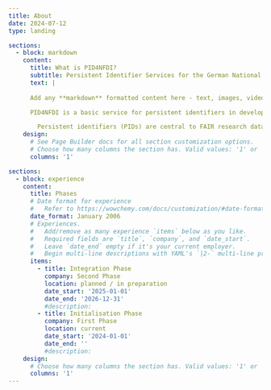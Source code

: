 ```yaml
---
title: About
date: 2024-07-12
type: landing

sections:
  - block: markdown
    content:
      title: What is PID4NFDI?
      subtitle: Persistent Identifier Services for the German National Research Data Infrastructure (NFDI)
      text: |
      
      Add any **markdown** formatted content here - text, images, videos, galleries - and even HTML code!

      PID4NFDI is a basic service for persistent identifiers in development for Germany's national research data infrastructure, the [Nationale Forschungsdateninfrastruktur (NFDI)](https://www.nfdi.de/?lang=en). PID4NFDI is part of [Base4NFDI](https://base4nfdi.de/) and is currently in its initialisation phase, the first of three service development phases.

        Persistent identifiers (PIDs) are central to FAIR research data management. However, different disciplines and different resources result in diverse requirements and the different NFDI consortia have different levels of maturity in PID implementation. PID4NFDI will design a work programme to build an NFDI foundation service on established PID infrastructures.
    design:
      # See Page Builder docs for all section customization options.
      # Choose how many columns the section has. Valid values: '1' or '2'.
      columns: '1'

sections:
  - block: experience
    content:
      title: Phases
      # Date format for experience
      #   Refer to https://wowchemy.com/docs/customization/#date-format
      date_format: January 2006
      # Experiences.
      #   Add/remove as many experience `items` below as you like.
      #   Required fields are `title`, `company`, and `date_start`.
      #   Leave `date_end` empty if it's your current employer.
      #   Begin multi-line descriptions with YAML's `|2-` multi-line prefix.
      items:
        - title: Integration Phase
          company: Second Phase
          location: planned / in preparation
          date_start: '2025-01-01'
          date_end: '2026-12-31'
          #description: 
        - title: Initialisation Phase
          company: First Phase
          location: current
          date_start: '2024-01-01'
          date_end: ''
          #description: 
    design:
      # Choose how many columns the section has. Valid values: '1' or '2'.
      columns: '1'
---
```

